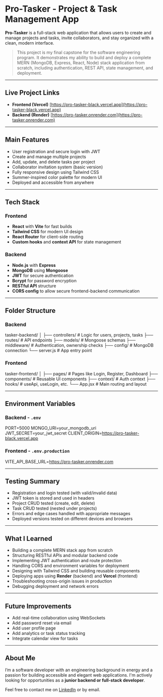 #  Pro-Tasker - Project & Task Management App

**Pro-Tasker** is a full-stack web application that allows users to create and manage projects and tasks, invite collaborators, and stay organized with a clean, modern interface.

>  This project is my final capstone for the software engineering program. It demonstrates my ability to build and deploy a complete MERN (MongoDB, Express, React, Node) stack application from scratch, including authentication, REST API, state management, and deployment.

---

##  Live Project Links

- **Frontend (Vercel)**  [https://pro-tasker-black.vercel.app](https://pro-tasker-black.vercel.app)  
- **Backend (Render)**  [https://pro-tasker.onrender.com](https://pro-tasker.onrender.com)

---

##  Main Features

-  User registration and secure login with JWT  
-  Create and manage multiple projects  
-  Add, update, and delete tasks per project  
-  Collaborator invitation system (basic version)  
-  Fully responsive design using Tailwind CSS  
-  Summer-inspired color palette for modern UI  
-  Deployed and accessible from anywhere

---

## Tech Stack

### Frontend

- **React** with **Vite** for fast builds
- **Tailwind CSS** for modern UI design
- **React Router** for client-side routing
- **Custom hooks** and **context API** for state management

### Backend

- **Node.js** with **Express**
- **MongoDB** using **Mongoose**
- **JWT** for secure authentication
- **Bcrypt** for password encryption
- **RESTful API** structure
- **CORS config** to allow secure frontend-backend communication

---

##  Folder Structure

### Backend

tasker-backend/
│
├── controllers/ # Logic for users, projects, tasks
├── routes/ # API endpoints
├── models/ # Mongoose schemas
├── middleware/ # Authentication, ownership checks
├── config/ # MongoDB connection
└── server.js # App entry point


### Frontend


tasker-frontend/
│
├── pages/ # Pages like Login, Register, Dashboard
├── components/ # Reusable UI components
├── context/ # Auth context
├── hooks/ # useApi, useLogin, etc.
└── App.jsx # Main routing and layout


---

##  Environment Variables

### Backend - `.env`
 
 
PORT=5000
MONGO_URI=your_mongodb_uri
JWT_SECRET=your_jwt_secret
CLIENT_ORIGIN=https://pro-tasker-black.vercel.app


### Frontend - `.env.production`

VITE_API_BASE_URL=https://pro-tasker.onrender.com


---

##  Testing Summary

-  Registration and login tested (with valid/invalid data)
-  JWT token is stored and used in headers
-  Project CRUD tested (create, edit, delete)
-  Task CRUD tested (nested under projects)
- Errors and edge cases handled with appropriate messages
-  Deployed versions tested on different devices and browsers

---

##  What I Learned

- Building a complete MERN stack app from scratch
- Structuring RESTful APIs and modular backend code
- Implementing JWT authentication and route protection
- Handling CORS and environment variables for deployment
- Designing with Tailwind CSS and building reusable components
- Deploying apps using **Render** (backend) and **Vercel** (frontend)
- Troubleshooting cross-origin issues in production
- Debugging deployment and network errors

---

##  Future Improvements

-  Add real-time collaboration using WebSockets
-  Add password reset via email
-  Add user profile page
-  Add analytics or task status tracking
-  Integrate calendar view for tasks

---


##  About Me

I’m a software developer with an engineering background in energy and a passion for building accessible and elegant web applications. I'm actively looking for opportunities as a **junior backend or full-stack developer**.

 Feel free to contact me on [LinkedIn](https://www.www.linkedin.com/inm) or by email.


